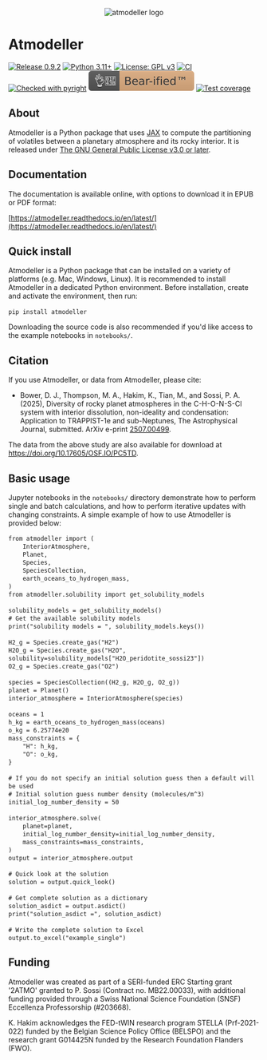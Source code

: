 <p align="center">
<img src="https://github.com/ExPlanetology/atmodeller/blob/main/docs/logo.png" alt="atmodeller logo" width="300"/>
</p>

# Atmodeller

[![Release 0.9.2](https://img.shields.io/badge/Release-0.9.2-blue.svg)](https://github.com/ExPlanetology/atmodeller/releases/tag/v0.9.2)
[![Python 3.11+](https://img.shields.io/badge/Python-3.11+-blue.svg)](https://www.python.org/downloads/release/python-3110/)
[![License: GPL v3](https://img.shields.io/badge/License-GPLv3-yellow.svg)](https://www.gnu.org/licenses/gpl-3.0)
[![CI](https://github.com/ExPlanetology/atmodeller/actions/workflows/ci.yml/badge.svg)](https://github.com/ExPlanetology/atmodeller/actions/workflows/ci.yml)
[![Checked with pyright](https://microsoft.github.io/pyright/img/pyright_badge.svg)](https://microsoft.github.io/pyright/)
[![bear-ified](https://raw.githubusercontent.com/beartype/beartype-assets/main/badge/bear-ified.svg)](https://beartype.readthedocs.io)
[![Test coverage](https://img.shields.io/badge/Coverage-87%25-brightgreen)](https://github.com/ExPlanetology/atmodeller)

## About
Atmodeller is a Python package that uses [JAX](https://jax.readthedocs.io/en/latest/index.html) to compute the partitioning of volatiles between a planetary atmosphere and its rocky interior. It is released under [The GNU General Public License v3.0 or later](https://www.gnu.org/licenses/gpl-3.0.en.html).

## Documentation

The documentation is available online, with options to download it in EPUB or PDF format:

[https://atmodeller.readthedocs.io/en/latest/](https://atmodeller.readthedocs.io/en/latest/)

## Quick install

Atmodeller is a Python package that can be installed on a variety of platforms (e.g. Mac, Windows, Linux). It is recommended to install Atmodeller in a dedicated Python environment. Before installation, create and activate the environment, then run:

```pip install atmodeller```

Downloading the source code is also recommended if you'd like access to the example notebooks in `notebooks/`.

## Citation

If you use Atmodeller, or data from Atmodeller, please cite:

- Bower, D. J., Thompson, M. A., Hakim, K., Tian, M., and Sossi, P. A. (2025), Diversity of rocky planet atmospheres in the C-H-O-N-S-Cl system with interior dissolution, non-ideality and condensation: Application to TRAPPIST-1e and sub-Neptunes, The Astrophysical Journal, submitted. ArXiv e-print [2507.00499](https://arxiv.org/abs/2507.00499).

The data from the above study are also available for download at https://doi.org/10.17605/OSF.IO/PC5TD.

## Basic usage

Jupyter notebooks in the `notebooks/` directory demonstrate how to perform single and batch calculations, and how to perform iterative updates with changing constraints. A simple example of how to use Atmodeller is provided below:

```
from atmodeller import (
    InteriorAtmosphere,
    Planet,
    Species,
    SpeciesCollection,
    earth_oceans_to_hydrogen_mass,
)
from atmodeller.solubility import get_solubility_models

solubility_models = get_solubility_models()
# Get the available solubility models
print("solubility models = ", solubility_models.keys())

H2_g = Species.create_gas("H2")
H2O_g = Species.create_gas("H2O", solubility=solubility_models["H2O_peridotite_sossi23"])
O2_g = Species.create_gas("O2")

species = SpeciesCollection((H2_g, H2O_g, O2_g))
planet = Planet()
interior_atmosphere = InteriorAtmosphere(species)

oceans = 1
h_kg = earth_oceans_to_hydrogen_mass(oceans)
o_kg = 6.25774e20
mass_constraints = {
    "H": h_kg,
    "O": o_kg,
}

# If you do not specify an initial solution guess then a default will be used
# Initial solution guess number density (molecules/m^3)
initial_log_number_density = 50

interior_atmosphere.solve(
    planet=planet,
    initial_log_number_density=initial_log_number_density,
    mass_constraints=mass_constraints,
)
output = interior_atmosphere.output

# Quick look at the solution
solution = output.quick_look()

# Get complete solution as a dictionary
solution_asdict = output.asdict()
print("solution_asdict =", solution_asdict)

# Write the complete solution to Excel
output.to_excel("example_single")
```

## Funding
Atmodeller was created as part of a SERI-funded ERC Starting grant '2ATMO' granted to P. Sossi (Contract no. MB22.00033), with additional funding provided through a Swiss National Science Foundation (SNSF) Eccellenza Professorship (#203668).

K.&nbsp;Hakim acknowledges the FED-tWIN research program STELLA (Prf-2021-022) funded by the Belgian Science Policy Office (BELSPO) and the research grant G014425N funded by the Research Foundation Flanders (FWO).